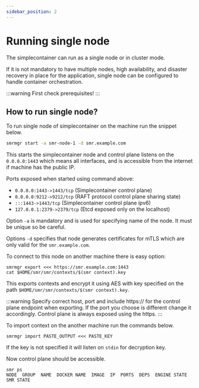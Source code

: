 ```yaml
---
sidebar_position: 2
---
```


# Running single node

The simplecontainer can run as a single node or in cluster mode.

If it is not mandatory to have multiple nodes, high availability, and disaster recovery in place for the application,
single node can be configured to handle container orchestration.

:::warning
First check prerequisites!
:::

## How to run single node?

To run single node of simplecontainer on the machine run the snippet below.

```bash text title="Starting simplecontainer node with control plane exposed on the smr.example.com"
smrmgr start -a smr-node-1 -d smr.example.com
```

This starts the simplecontainer node and control plane listens on the `0.0.0.0:1443` which means all interfaces,
and is accessible from the internet if machine has the public IP.

Ports exposed when started using command above:

- `0.0.0.0:1443->1443/tcp` (Simplecontainer control plane)
- `0.0.0.0:9212->9212/tcp` (RAFT protocol control plane sharing state)
- `:::1443->1443/tcp` (Simplecontainer control plane ipv6)
- `127.0.0.1:2379->2379/tcp` (Etcd exposed only on the localhost)

Option `-a` is mandatory and is used for specifying name of the node. It must be unique so be careful.

Options `-d` specifies that node generates certificates for mTLS which are only valid for the `smr.example.com`.

To connect to this node on another machine there is easy option:

```cgo title="Exporting context for the smr.example.com, smr CLI uses context to connect to control plane"
smrmgr export <<< https://smr.example.com:1443
cat $HOME/smr/smr/contexts/$(smr context).key
```

This exports contexts and encrypt it using AES with key specified on the path `$HOME/smr/smr/contexts/$(smr context).key`.

:::warning
Specify correct host, port and include https:// for the control plane endpoint when exporting. If the 
port you choose is different change it accordingly. Control plane is always exposed using the https.
:::

To import context on the another machine run the commands below.

```cgo title="Copy paste smrmgr export output and $HOME/smr/smr/contexts/$(smr context).key as key for decryption"
smrmgr import PASTE_OUTPUT <<< PASTE_KEY
```

If the key is not specified it will listen on `stdin` for decryption key.

Now control plane should be accessible.

```cgo title="The smr ps command is used to list all containers in the cluster"
smr ps
NODE  GROUP  NAME  DOCKER NAME  IMAGE  IP  PORTS  DEPS  ENGINE STATE  SMR STATE  
```